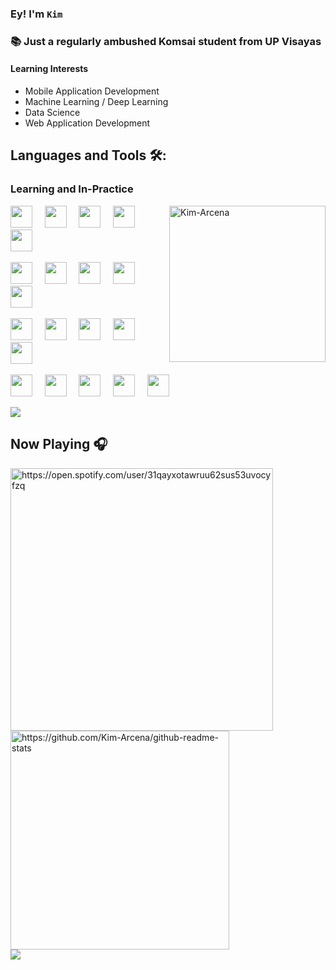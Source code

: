 ### Ey! I'm `Kim`

<h3 align="left" margin= "20px">📚 Just a regularly ambushed Komsai student from UP Visayas</h3>

<h4 align="left" margin= "20px">Learning Interests</h4> 

- Mobile Application Development
- Machine Learning / Deep Learning
- Data Science
- Web Application Development
 
<h2 align="left" margin= "20px">Languages and Tools 🛠: </h2>
<h3 align="left" margin= "20px">Learning and In-Practice</h3> 
<img align="right" height="250px" src="https://media.giphy.com/media/l2YOC9BjeXhCybEaI/giphy.gif?cid=ecf05e470lbytvgf7iq3dtmxxairpaovcrrmhiejene3mudt&rid=giphy.gif&ct=g" alt="Kim-Arcena" />
     
<img src="https://cdn.jsdelivr.net/gh/devicons/devicon@latest/icons/python/python-original.svg" width="35px">&nbsp;&nbsp;&nbsp;&nbsp;
<img src="https://cdn.jsdelivr.net/gh/devicons/devicon@latest/icons/c/c-original.svg" width="35px">&nbsp;&nbsp;&nbsp;&nbsp;
<img src="https://cdn.jsdelivr.net/gh/devicons/devicon@latest/icons/csharp/csharp-original.svg" width="35px">&nbsp;&nbsp;&nbsp;&nbsp;
<img src="https://cdn.jsdelivr.net/gh/devicons/devicon@latest/icons/java/java-original.svg" width="35px">&nbsp;&nbsp;&nbsp;&nbsp;
<img src="https://cdn.jsdelivr.net/gh/devicons/devicon@latest/icons/r/r-original.svg" width="35px">&nbsp;&nbsp;&nbsp;&nbsp;

<img src="https://cdn.jsdelivr.net/gh/devicons/devicon@latest/icons/matlab/matlab-original.svg" width="35px">&nbsp;&nbsp;&nbsp;&nbsp;
<img src="https://cdn.jsdelivr.net/gh/devicons/devicon@latest/icons/jupyter/jupyter-original.svg" width="35px">&nbsp;&nbsp;&nbsp;&nbsp;
<img src="https://cdn.jsdelivr.net/gh/devicons/devicon@latest/icons/tensorflow/tensorflow-original.svg" width="35px">&nbsp;&nbsp;&nbsp;&nbsp;
<img src="https://cdn.jsdelivr.net/gh/devicons/devicon@latest/icons/firebase/firebase-plain.svg" width="35px">&nbsp;&nbsp;&nbsp;&nbsp;
<img src="https://cdn.jsdelivr.net/gh/devicons/devicon@latest/icons/mysql/mysql-original.svg" width="35px">&nbsp;&nbsp;&nbsp;&nbsp;


<img src="https://cdn.jsdelivr.net/gh/devicons/devicon@latest/icons/html5/html5-original.svg" width="35px">&nbsp;&nbsp;&nbsp;&nbsp;
<img src="https://cdn.jsdelivr.net/gh/devicons/devicon@latest/icons/css3/css3-original.svg" width="35px">&nbsp;&nbsp;&nbsp;&nbsp;
<img src="https://cdn.jsdelivr.net/gh/devicons/devicon@latest/icons/javascript/javascript-original.svg" width="35px">&nbsp;&nbsp;&nbsp;&nbsp;
<img src="https://cdn.jsdelivr.net/gh/devicons/devicon@latest/icons/bootstrap/bootstrap-original.svg" width="35px">&nbsp;&nbsp;&nbsp;&nbsp;
<img src="https://cdn.jsdelivr.net/gh/devicons/devicon@latest/icons/dot-net/dot-net-original.svg" width="35px">&nbsp;&nbsp;&nbsp;&nbsp;

<img src="https://cdn.jsdelivr.net/gh/devicons/devicon@latest/icons/vscode/vscode-original.svg" width="35px">&nbsp;&nbsp;&nbsp;&nbsp;
<img src="https://cdn.jsdelivr.net/gh/devicons/devicon@latest/icons/visualstudio/visualstudio-plain.svg" width="35px">&nbsp;&nbsp;&nbsp;&nbsp;
<img src="https://cdn.jsdelivr.net/gh/devicons/devicon@latest/icons/android/android-plain.svg" width="35px">&nbsp;&nbsp;&nbsp;&nbsp;
<img src="https://cdn.jsdelivr.net/gh/devicons/devicon@latest/icons/intellij/intellij-original.svg" width="35px">&nbsp;&nbsp;&nbsp;&nbsp;
<img src="https://cdn.jsdelivr.net/gh/devicons/devicon@latest/icons/rstudio/rstudio-original.svg" width="35px">&nbsp;&nbsp;&nbsp;&nbsp;

<a href="https://www.youtube.com/watch?v=dQw4w9WgXcQ"><img src="https://user-images.githubusercontent.com/73097560/115834477-dbab4500-a447-11eb-908a-139a6edaec5c.gif"></a>


<h2 align="left" margin= "10px" style.less = "border-bottom : none"> Now Playing 🎧</h2> 
<!-- 
  [![Spotify](https://novatorem-spotify-ebon.vercel.app/api/spotify)](https://open.spotify.com/user/31qayxotawruu62sus53uvocyfzq)[![Top Langs](https://github-readme-stats.vercel.app/api/top-langs/?username=Kim-Arcena&layout=compact&langs_count=8&theme=gotham)](https://github.com/Kim-Arcena/github-readme-stats)
 -->
<div>
  <img style="vertical-align:middle" align="left" width="420" alt="https://open.spotify.com/user/31qayxotawruu62sus53uvocyfzq" align="left" src="https://novatorem-spotify-ebon.vercel.app/api/spotify">
  <img width="350" alt="https://github.com/Kim-Arcena/github-readme-stats" src="https://github-readme-stats.vercel.app/api/top-langs/?username=Kim-Arcena&layout=compact&langs_count=8&theme=gotham" />
</div> 
<a href="https://www.youtube.com/watch?v=dQw4w9WgXcQ"><img src="https://user-images.githubusercontent.com/73097560/115834477-dbab4500-a447-11eb-908a-139a6edaec5c.gif"></a>

